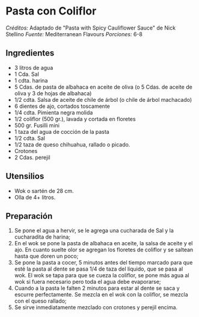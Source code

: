 # Pasta con Coliflor

*Créditos:* Adaptado de "Pasta with Spicy Cauliflower Sauce" de Nick Stellino
*Fuente:* Mediterranean Flavours
*Porciones:* 6-8


## Ingredientes

- 3 litros de agua
- 1 Cda. Sal
- 1 cdta. harina
- 5 Cdas. de pasta de albahaca en aceite de oliva (o 5 Cdas. de aceite de oliva y 3 de hojas de albahaca)
- 1/2 cdta. Salsa de aceite de chile de árbol (o chile de árbol machacado)
- 6 dientes de ajo, cortados toscamente
- 1/4 cdta. Pimienta negra molida
- 1/2 coliflor (500 gr.), lavada y cortada en floretes
- 500 gr. Fusilli mini
- 1 taza del agua de cocción de la pasta
- 1/2 cdta. Sal
- 1/2 taza de queso chihuahua, rallado o picado.
- Crotones
- 2 Cdas. perejil


## Utensilios

- Wok o sartén de 28 cm.
- Olla de 4+ litros.

## Preparación

1. Se pone el agua a hervir, se le agrega una cucharada de Sal y la cucharadita de harina;
2. En el wok se pone la pasta de albahaca en aceite, la salsa de aceite y el ajo. En cuanto suelte olor se agregan los floretes de coliflor y se saltean hasta que doren un poco;
3. Se pone la pasta a cocer, 5 minutos antes del tiempo marcado para que esté la pasta al dente se pasa 1/4 de taza del líquido, que se pasa al wok. El wok se tapa para que se cueza la coliflor, se pone más agua al wok si fuera necesario pero toda el agua debe evaporarse;
4. Cuando a la pasta le falten 2 minutos para estar al dente se saca y escurre perfectamente. Se mezcla en el wok con la coliflor, se mezcla con el queso rallado;
5. Se sirve inmediatamente mezclado con crotones y perejil encima.

